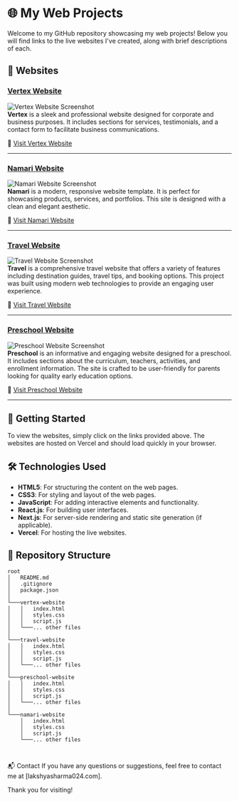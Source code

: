 # 🌐 My Web Projects

Welcome to my GitHub repository showcasing my web projects! Below you will find links to the live websites I've created, along with brief descriptions of each.

## 🌟 Websites

### [Vertex Website](https://vertex-plum.vercel.app/)
![Vertex Website Screenshot](https://via.placeholder.com/800x400.png?text=Vertex+Website)  
**Vertex** is a sleek and professional website designed for corporate and business purposes. It includes sections for services, testimonials, and a contact form to facilitate business communications.

🔗 [Visit Vertex Website](https://vertex-plum.vercel.app/)

---

### [Namari Website](https://namari-pi.vercel.app/)
![Namari Website Screenshot](https://via.placeholder.com/800x400.png?text=Namari+Website)  
**Namari** is a modern, responsive website template. It is perfect for showcasing products, services, and portfolios. This site is designed with a clean and elegant aesthetic.

🔗 [Visit Namari Website](https://namari-pi.vercel.app/)

---

### [Travel Website](https://travel-nu-six.vercel.app/)
![Travel Website Screenshot](https://via.placeholder.com/800x400.png?text=Travel+Website)  
**Travel** is a comprehensive travel website that offers a variety of features including destination guides, travel tips, and booking options. This project was built using modern web technologies to provide an engaging user experience.

🔗 [Visit Travel Website](https://travel-nu-six.vercel.app/)

---

### [Preschool Website](https://preschool-nu.vercel.app/)
![Preschool Website Screenshot](https://via.placeholder.com/800x400.png?text=Preschool+Website)  
**Preschool** is an informative and engaging website designed for a preschool. It includes sections about the curriculum, teachers, activities, and enrollment information. The site is crafted to be user-friendly for parents looking for quality early education options.

🔗 [Visit Preschool Website](https://preschool-nu.vercel.app/)

---



## 🚀 Getting Started

To view the websites, simply click on the links provided above. The websites are hosted on Vercel and should load quickly in your browser.

## 🛠 Technologies Used

- **HTML5**: For structuring the content on the web pages.
- **CSS3**: For styling and layout of the web pages.
- **JavaScript**: For adding interactive elements and functionality.
- **React.js**: For building user interfaces.
- **Next.js**: For server-side rendering and static site generation (if applicable).
- **Vercel**: For hosting the live websites.

## 📁 Repository Structure

```plaintext
root
│   README.md
│   .gitignore
│   package.json
│
└───vertex-website
│   │   index.html
│   │   styles.css
│   │   script.js
│   └───... other files
│
└───travel-website
│   │   index.html
│   │   styles.css
│   │   script.js
│   └───... other files
│
└───preschool-website
│   │   index.html
│   │   styles.css
│   │   script.js
│   └───... other files
│
└───namari-website
    │   index.html
    │   styles.css
    │   script.js
    └───... other files



```
📬 Contact
If you have any questions or suggestions, feel free to contact me at [lakshyasharma024.com].

Thank you for visiting!
